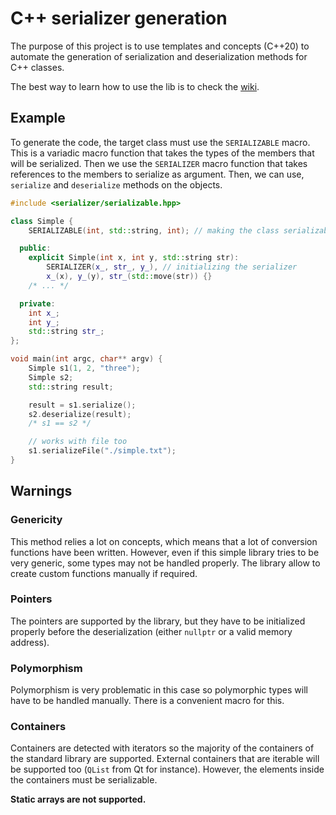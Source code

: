 # C++ serializer generation

The purpose of this project is to use templates and concepts (C++20) to
automate the generation of serialization and deserialization methods for C++
classes.

The best way to learn how to use the lib is to check the [wiki](https://github.com/drfailer/serializer-cpp/wiki).

## Example

To generate the code, the target class must use the `SERIALIZABLE` macro. This is a
variadic macro function that takes the types of the members that will be
serialized. Then we use the `SERIALIZER` macro function that takes references to the
members to serialize as argument. Then, we can use, `serialize` and `deserialize`
methods on the objects.

```cpp
#include <serializer/serializable.hpp>

class Simple {
    SERIALIZABLE(int, std::string, int); // making the class serializable

  public:
    explicit Simple(int x, int y, std::string str):
        SERIALIZER(x_, str_, y_), // initializing the serializer
        x_(x), y_(y), str_(std::move(str)) {}
    /* ... */

  private:
    int x_;
    int y_;
    std::string str_;
};

void main(int argc, char** argv) {
    Simple s1(1, 2, "three");
    Simple s2;
    std::string result;

    result = s1.serialize();
    s2.deserialize(result);
    /* s1 == s2 */

    // works with file too
    s1.serializeFile("./simple.txt");
}
```

## Warnings

### Genericity

This method relies a lot on concepts, which means that a lot of conversion
functions have been written. However, even if this simple library tries to be
very generic, some types may not be handled properly. The library allow to
create custom functions manually if required.

### Pointers

The pointers are supported by the library, but they have to be initialized
properly before the deserialization (either `nullptr` or a valid memory address).

### Polymorphism

Polymorphism is very problematic in this case so polymorphic types will have to
be handled manually. There is a convenient macro for this.

### Containers

Containers are detected with iterators so the majority of the containers of the
standard library are supported. External containers that are iterable will be
supported too (`QList` from Qt for instance). However, the elements inside the
containers must be serializable.

**Static arrays are not supported.**
